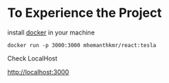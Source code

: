 # To Experience the Project

install [docker](https://www.docker.com/get-started/)  in your machine

`docker run -p 3000:3000 mhemanthkmr/react:tesla`

Check LocalHost

[http://localhost:3000](http://localhost:3000)
